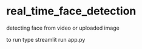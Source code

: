 # real_time_face_detection
detecting face from video or uploaded image

to run type streamlit run app.py
